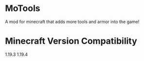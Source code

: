 # MoTools

A mod for minecraft that adds more tools and armor into the game!

# Minecraft Version Compatibility

1.19.3
1.19.4
